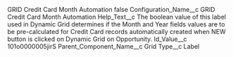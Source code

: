 <?xml version="1.0" encoding="UTF-8"?>
<CustomMetadata xmlns="http://soap.sforce.com/2006/04/metadata" xmlns:xsi="http://www.w3.org/2001/XMLSchema-instance" xmlns:xsd="http://www.w3.org/2001/XMLSchema">
    <label>GRID Credit Card Month Automation</label>
    <protected>false</protected>
    <values>
        <field>Configuration_Name__c</field>
        <value xsi:type="xsd:string">GRID Credit Card Month Automation</value>
    </values>
    <values>
        <field>Help_Text__c</field>
        <value xsi:type="xsd:string">The boolean value of this label used in Dynamic Grid determines if the Month and Year fields values are to be pre-calculated for Credit Card records automatically created when NEW button is clicked on Dynamic Grid on Opportunity.</value>
    </values>
    <values>
        <field>Id_Value__c</field>
        <value xsi:type="xsd:string">101o0000005jirS</value>
    </values>
    <values>
        <field>Parent_Component_Name__c</field>
        <value xsi:type="xsd:string">Grid</value>
    </values>
    <values>
        <field>Type__c</field>
        <value xsi:type="xsd:string">Label</value>
    </values>
</CustomMetadata>
